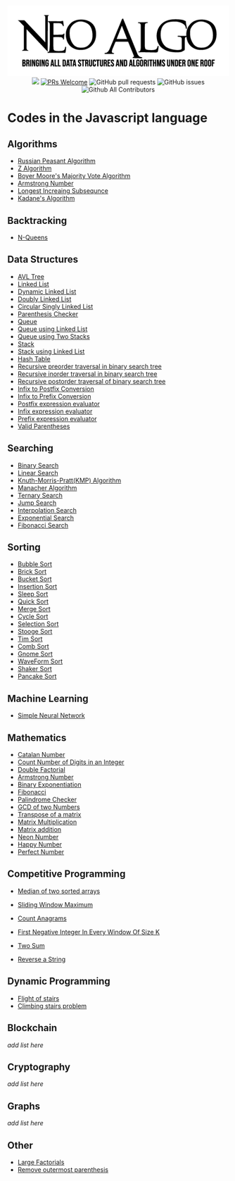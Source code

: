 <p align="center">
    <img src="../img/neo_algo.png"><br>
    <img src="https://img.shields.io/github/license/tesseractcoding/neoalgo?style=flat">
    <a href="http://makeapullrequest.com" target="_blank"><img src="https://img.shields.io/badge/PRs-welcome-brightgreen.svg?style=flat" alt="PRs Welcome"></a>
    <img alt="GitHub pull requests" src="https://img.shields.io/github/issues-pr/tesseractcoding/neoalgo">
    <img alt="GitHub issues" src="https://img.shields.io/github/issues/tesseractcoding/neoalgo">
    <img alt="Github All Contributors" src="https://img.shields.io/github/all-contributors/tesseractcoding/neoalgo">
</p>

# Codes in the Javascript language

## Algorithms

- [Russian Peasant Algorithm](Algorithms/RussianPeasant.js)
- [Z Algorithm](Algorithms/ZAlgorithm.js)
- [Boyer Moore's Majority Vote Algorithm](Algorithms/BoyerMooreAlgorithm.js)
- [Armstrong Number](Algorithms/Armstrong.js)
- [Longest Increaing Subsequnce](Algorithms/LongestIncreasingSubsequenceDP.js)
- [Kadane's Algorithm](Algorithms/kadane's_algo.js)

## Backtracking

- [N-Queens](Backtracking/N-Queens.js)

## Data Structures

- [AVL Tree](./ds/AVLTree.js)
- [Linked List](./ds/LinkedList.js)
- [Dynamic Linked List](./ds/DynamicLinkedList.js)
- [Doubly Linked List](./ds/DoublyLinkedList.js)
- [Circular Singly Linked List](./ds/CircularSinglyLinkedList.js)
- [Parenthesis Checker](./ds/Parenthesis_Checker.js)
- [Queue](./ds/Queue.js)
- [Queue using Linked List](./ds/QueueLinkedList.js)
- [Queue using Two Stacks](./ds/QueueStack.js)
- [Stack](./ds/Stack.js)
- [Stack using Linked List](./ds/StackLinkedList.js)
- [Hash Table](./ds/Hash.js)
- [Recursive preorder traversal in binary search tree](./ds/Recursive_preorder.js)
- [Recursive inorder traversal in binary search tree](./ds/Recursive_inorder.js)
- [Recursive postorder traversal of binary search tree](./ds/Recursive_postorder.js)
- [Infix to Postfix Conversion](./ds/infixtopostfix.js)
- [Infix to Prefix Conversion](./ds/infixtoprefix.js)
- [Postfix expression evaluator](./ds/postfixevaluator.js)
- [Infix expression evaluator](./ds/infixevaluator.js)
- [Prefix expression evaluator](./ds/prefixevaluator.js)
- [Valid Parentheses](./ds/ValidParentheses.js)


## Searching

- [Binary Search](./search/binary_search.js)
- [Linear Search](./search/linear_search.js)
- [Knuth-Morris-Pratt(KMP) Algorithm](./search/KMPalgorithm.js)
- [Manacher Algorithm](./search/ManacherAlgorithm.js)
- [Ternary Search](./search/ternary_search.js)
- [Jump Search](./search/JumpSearch.js)
- [Interpolation Search](./search/InterpolationSearch.js)
- [Exponential Search](./search/ExponentialSearch.js)
- [Fibonacci Search](./search/FibonacciSearch.js)

## Sorting

- [Bubble Sort](./sort/BubbleSort.js)
- [Brick Sort](./sort/BrickSort.js)
- [Bucket Sort](./sort/BucketSort.js)
- [Insertion Sort](./sort/insertion_sort.js)
- [Sleep Sort](./sort/sleepSort.js)
- [Quick Sort](./sort/quicksort.js)
- [Merge Sort](./sort/MergeSort.js)
- [Cycle Sort](./sort/cycleSort.js)
- [Selection Sort](./sort/selectionSort.js)
- [Stooge Sort](./sort/StoogeSort.js)
- [Tim Sort](./sort/TimSort.js)
- [Comb Sort](./sort/CombSort.js)
- [Gnome Sort](./sort/GnomeSort.js)
- [WaveForm Sort](./sort/WaveFormSort.js)
- [Shaker Sort](./sort/ShakerSort.js)
- [Pancake Sort](./sort/PancakeSort.js)

## Machine Learning

- [Simple Neural Network](./ML/NeuralNetwork.js)

## Mathematics

- [Catalan Number](./math/catalan_number.js)
- [Count Number of Digits in an Integer](./math/CountDigits_Integer.js)
- [Double Factorial](./math/DoubleFactorial.js)
- [Armstrong Number](./math/ArmstrongNumbers.js)
- [Binary Exponentiation](./math/bin_exp.js)
- [Fibonacci](./math/Fibonacci.js)
- [Palindrome Checker](./math/Palindrome_checker.js)
- [GCD of two Numbers](./math/gcd_of_two_no.js)
- [Transpose of a matrix](./math/Matrix_transpose.js)
- [Matrix Multiplication](./math/Matrix_multiplication.js)
- [Matrix addition](./math/Matrix_addition.js)
- [Neon Number](./math/NeonNumber.js)
- [Happy Number](./math/HappyNumber.js)
- [Perfect Number](./math/Perfect_Number.js)

## Competitive Programming

- [Median of two sorted arrays](./cp/Median_of_Two_Sorted_Arrays.js)

- [Sliding Window Maximum](./cp/SlidingWindowMaximum.js)
- [Count Anagrams](./cp/CountAnagrams.js)
- [First Negative Integer In Every Window Of Size K](./cp/FirstNegativeIntegerInEveryWindowOfSizeK.js)
- [Two Sum](./cp/TwoSum.js)
- [Reverse a String](./cp/ReverseString.js)

## Dynamic Programming

- [Flight of stairs](./dp/flightOfStairs.js)
- [Climbing stairs problem](./dp/Climbing_stairs.js)


## Blockchain

_add list here_


## Cryptography

_add list here_

## Graphs

_add list here_

## Other

- [Large Factorials](other/largeNumberFactorial.js)
- [Remove outermost parenthesis](other/RemoveOuterParenthesis.js)
